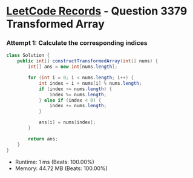 # [LeetCode Records](../../README.md) - Question 3379 Transformed Array

### Attempt 1: Calculate the corresponding indices
```java
class Solution {
    public int[] constructTransformedArray(int[] nums) {
        int[] ans = new int[nums.length];

        for (int i = 0; i < nums.length; i++) {
            int index = i + nums[i] % nums.length;
            if (index >= nums.length) {
                index %= nums.length;
            } else if (index < 0) {
                index += nums.length;
            }

            ans[i] = nums[index];
        }

        return ans;
    }
}
```
- Runtime: 1 ms (Beats: 100.00%)
- Memory: 44.72 MB (Beats: 100.00%)

<br>
